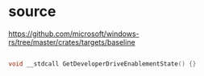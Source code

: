 # source

<https://github.com/microsoft/windows-rs/tree/master/crates/targets/baseline>

```c

void __stdcall GetDeveloperDriveEnablementState() {}

```
